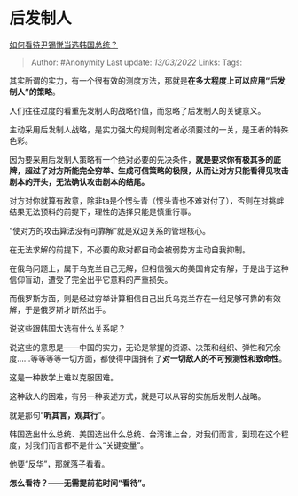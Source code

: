 # 后发制人
[如何看待尹锡悦当选韩国总统？](https://www.zhihu.com/question/521058536/answer/2383022228)

> Author: #Anonymity 
Last update: *13/03/2022* 
Links: 
Tags: 

其实所谓的实力，有一个很有效的测度方法，那就是**在多大程度上可以应用“后发制人”的策略**。

人们往往过度的看重先发制人的战略价值，而忽略了后发制人的关键意义。

主动采用后发制人战略，是实力强大的规则制定者必须要过的一关，是王者的特殊色彩。

因为要采用后发制人策略有一个绝对必要的先决条件，**就是要求你有极其多的底牌，超过了对方所能完全穷举、生成可信策略的极限，从而让对方只能看得见攻击剧本的开头，无法确认攻击剧本的结尾。**

对方对你就算有敌意，除非ta是个愣头青（愣头青也不难对付了），否则在对挑衅结果无法预料的前提下，理性的选择只能是慎重行事。

“使对方的攻击算法没有可靠解”就是双边关系的管理核心。

在无法求解的前提下，不必要的敌对都自动会被弱势方主动自我抑制。

在俄乌问题上，属于乌克兰自己无解，但相信强大的美国肯定有解，于是出于这种信仰盲动，遭受了完全出乎它意料的严重损失。

而俄罗斯方面，则是经过穷举计算相信自己出兵乌克兰存在一组足够可靠的有效解，于是俄罗斯才断然出手。

说这些跟韩国大选有什么关系呢？

说这些的意思是——中国的实力，无论是掌握的资源、决策和组织、弹性和冗余度……等等等等一切方面，都使得中国拥有了**对一切敌人的不可预测性和致命性**。

这是一种数学上难以克服困难。

这种敌人的困难，有另一种表述方式，就是可以从容的实施后发制人战略。

就是那句“**听其言，观其行**”。

韩国选出什么总统、美国选出什么总统、台湾谁上台，对我们而言，到现在这个程度，对我们而言都不是什么“关键变量”。

他要“反华”，那就落子看看。

**怎么看待？——无需提前花时间“看待”。**